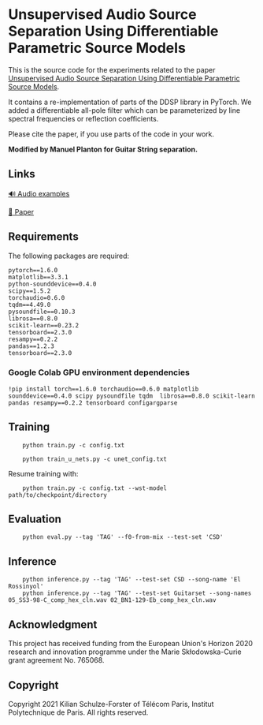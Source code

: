 # Unsupervised Audio Source Separation Using Differentiable Parametric Source Models

This is the source code for the experiments related to the paper [Unsupervised Audio Source Separation Using Differentiable Parametric Source Models](https://arxiv.org/abs/2201.09592).  

It contains a re-implementation of parts of the DDSP library in PyTorch. We added a differentiable all-pole filter which can be parameterized by line spectral frequencies or reflection coefficients. 

Please cite the paper, if you use parts of the code in your work.

**Modified by Manuel Planton for Guitar String separation.**


## Links
[:loud_sound: Audio examples](https://schufo.github.io/umss/)

[:page_facing_up: Paper](https://arxiv.org/abs/2201.09592)


## Requirements

The following packages are required:

    pytorch==1.6.0
    matplotlib==3.3.1
    python-sounddevice==0.4.0
    scipy==1.5.2
    torchaudio=0.6.0
    tqdm==4.49.0
    pysoundfile==0.10.3
    librosa==0.8.0
    scikit-learn==0.23.2
    tensorboard==2.3.0
    resampy==0.2.2
    pandas==1.2.3
    tensorboard==2.3.0


### Google Colab GPU environment dependencies

`!pip install torch==1.6.0 torchaudio==0.6.0 matplotlib sounddevice==0.4.0 scipy pysoundfile tqdm 
librosa==0.8.0 scikit-learn pandas resampy==0.2.2 tensorboard configargparse`


## Training

        python train.py -c config.txt
    
        python train_u_nets.py -c unet_config.txt

Resume training with:

        python train.py -c config.txt --wst-model path/to/checkpoint/directory

## Evaluation

        python eval.py --tag 'TAG' --f0-from-mix --test-set 'CSD'

## Inference

        python inference.py --tag 'TAG' --test-set CSD --song-name 'El Rossinyol'
        python inference.py --tag 'TAG' --test-set Guitarset --song-names 05_SS3-98-C_comp_hex_cln.wav 02_BN1-129-Eb_comp_hex_cln.wav

## Acknowledgment

This project has received funding from the European Union's Horizon 2020 research and innovation programme under the Marie Skłodowska-Curie grant agreement No. 765068.

## Copyright

Copyright 2021 Kilian Schulze-Forster of Télécom Paris, Institut Polytechnique de Paris.
All rights reserved.
